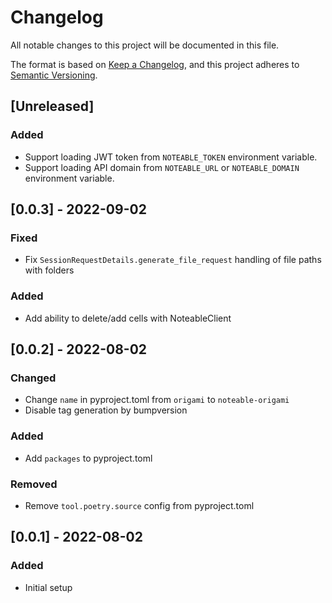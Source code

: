 # Changelog
All notable changes to this project will be documented in this file.

The format is based on [Keep a Changelog](https://keepachangelog.com/en/1.0.0/),
and this project adheres to [Semantic Versioning](https://semver.org/spec/v2.0.0.html).

## [Unreleased]
### Added
- Support loading JWT token from `NOTEABLE_TOKEN` environment variable.
- Support loading API domain from `NOTEABLE_URL` or `NOTEABLE_DOMAIN` environment variable.

## [0.0.3] - 2022-09-02
### Fixed
- Fix `SessionRequestDetails.generate_file_request` handling of file paths with folders

### Added
- Add ability to delete/add cells with NoteableClient

## [0.0.2] - 2022-08-02
### Changed
- Change `name` in pyproject.toml from `origami` to `noteable-origami`
- Disable tag generation by bumpversion

### Added
- Add `packages` to pyproject.toml

### Removed
- Remove `tool.poetry.source` config from pyproject.toml

## [0.0.1] - 2022-08-02
### Added
- Initial setup
